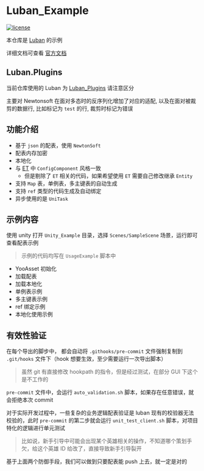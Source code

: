 # Luban_Example

[![license](http://img.shields.io/badge/license-MIT-blue.svg)](https://opensource.org/licenses/MIT)

本仓库是 [Luban](https://github.com/focus-creative-games/luban) 的示例

详细文档可查看 [官方文档](https://luban.doc.code-philosophy.com/docs/intro)

## Luban.Plugins

当前仓库使用的 Luban 为 [Luban_Plugins](https://github.com/LiuOcean/Luban_Plugins) 请注意区分

主要对 Newtonsoft 在面对多态时的反序列化增加了对应的适配, 以及在面对被裁剪的数据行, 比如标记为 `test` 的行, 裁剪时标记为错误

## 功能介绍

- 基于 `json` 的配表，使用 `NewtonSoft`
- 配表内存加密
- 本地化
- 与 [ET](https://github.com/egametang/ET) 中 `ConfigComponent` 风格一致
    - 但是剔除了 `ET` 相关的代码，如果希望使用 `ET` 需要自己修改继承 `Entity`
- 支持 `Map` 表，单例表，多主键表的自动生成
- 支持 `ref` 类型的代码生成及自动绑定
- 异步使用的是 `UniTask` 

## 示例内容

使用 unity 打开 `Unity_Example` 目录，选择 `Scenes/SampleScene` 场景，运行即可查看配表示例

> 示例的代码均写在 `UsageExample` 脚本中

- YooAsset 初始化
- 加载配表
- 加载本地化
- 单例表示例
- 多主键表示例
- ref 绑定示例
- 本地化使用示例

## 有效性验证

在每个导出的脚步中， 都会自动将 `.githooks/pre-commit` 文件强制复制到 `.git/hooks` 文件下（hook 想要生效，至少需要运行一次导出脚本）

> 虽然 git 有直接修改 hookpath 的指令，但是经过测试，在部分 GUI 下这个是不工作的

`pre-commit` 文件中，会运行 `auto_validation.sh` 脚本，如果存在任意错误，就会拒绝本次 commit

对于实际开发过程中，一些复杂的业务逻辑配表验证是 luban 现有的校验器无法校验的，此时 `pre-commit` 的第二步就会运行 `unit_test_client.sh` 脚本，对项目特化的逻辑进行单元测试

> 比如说，新手引导中可能会出现某个英雄相关的操作，不知道哪个策划手欠，给这个英雄 ID 给改了，直接导致新手引导裂开

基于上面两个防御手段，我们可以做到只要配表能 push 上去，就一定是对的
